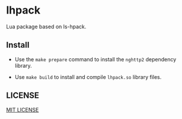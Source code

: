 # lhpack

  Lua package based on ls-hpack.

## Install

  * Use the `make prepare` command to install the `nghttp2` dependency library.

  * Use `make build` to install and compile `lhpack.so` library files.

## LICENSE

  [MIT LICENSE](https://github.com/CandyMi/lhpack/blob/master/LICENSE)